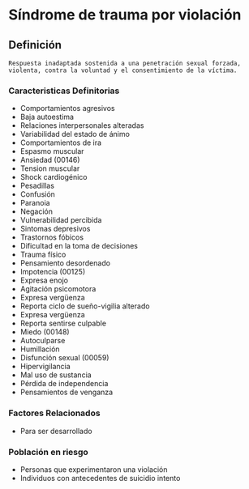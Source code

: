 # Síndrome de trauma por violación
## Definición
	Respuesta inadaptada sostenida a una penetración sexual forzada, violenta, contra la voluntad y el consentimiento de la víctima.

### Caracteristicas Definitorias
- Comportamientos agresivos  
- Baja autoestima  
- Relaciones interpersonales 
alteradas  
- Variabilidad del estado de 
ánimo  
- Comportamientos de ira  
- Espasmo muscular  
- Ansiedad (00146)  
- Tension muscular  
- Shock cardiogénico  
- Pesadillas  
- Confusión 
- Paranoia  
- Negación  
- Vulnerabilidad percibida  
- Sintomas depresivos  
- Trastornos fóbicos  
- Dificultad en la toma de 
decisiones 
- Trauma físico  
- Pensamiento desordenado  
- Impotencia (00125)  
- Expresa enojo  
- Agitación psicomotora  
- Expresa vergüenza  
- Reporta ciclo de sueño-vigilia 
alterado  
- Expresa vergüenza  
- Reporta sentirse culpable  
- Miedo (00148)  
- Autoculparse  
- Humillación  
- Disfunción sexual (00059)  
- Hipervigilancia  
- Mal uso de sustancia  
- Pérdida de independencia  
- Pensamientos de venganza

### Factores Relacionados
- Para ser desarrollado

### Población en riesgo
- Personas que experimentaron una violación  
- Individuos con 
antecedentes de suicidio intento

